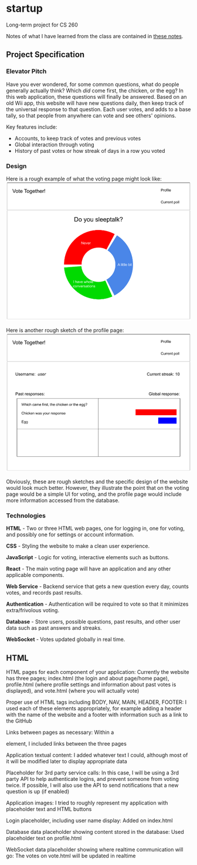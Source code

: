 # startup
Long-term project for CS 260

Notes of what I have learned from the class are contained in [these notes](notes.md).

## Project Specification

### Elevator Pitch
Have you ever wondered, for some common questions, what do people generally actually think? Which _did_ come first, the chicken, or the egg? In this web application, these questions will finally be answered. Based on an old Wii app, this website will have new questions daily, then keep track of the universal response to that question. Each user votes, and adds to a base tally, so that people from anywhere can vote and see others' opinions.

Key features include:
- Accounts, to keep track of votes and previous votes
- Global interaction through voting
- History of past votes or how streak of days in a row you voted

### Design
Here is a rough example of what the voting page might look like:
![Voting page](Images/voting%20page.png)

Here is another rough sketch of the profile page:
![Profile page](Images/profile%20page.png)

Obviously, these are rough sketches and the specific design of the website would look much better. However, they illustrate the point that on the voting page would be a simple UI for voting, and the profile page would include more information accessed from the database.

### Technologies
**HTML** - Two or three HTML web pages, one for logging in, one for voting, and possibly one for settings or account information.

**CSS** - Styling the website to make a clean user experience.

**JavaScript** - Logic for voting, interactive elements such as buttons.

**React** - The main voting page will have an application and any other applicable components.

**Web Service** - Backend service that gets a new question every day, counts votes, and records past results.

**Authentication** - Authentication will be required to vote so that it minimizes extra/frivolous voting.

**Database** - Store users, possible questions, past results, and other user data such as past answers and streaks.

**WebSocket** - Votes updated globally in real time.

## HTML

HTML pages for each component of your application: Currently the website has three pages; index.html (the login and about page/home page), profile.html (where profile settings and information about past votes is displayed), and vote.html (where you will actually vote)

Proper use of HTML tags including BODY, NAV, MAIN, HEADER, FOOTER: I used each of these elements appropriately, for example adding a header with the name of the website and a footer with information such as a link to the GitHub

Links between pages as necessary: Within a <nav> element, I included links between the three pages

Application textual content: I added whatever text I could, although most of it will be modified later to display appropriate data

Placeholder for 3rd party service calls: In this case, I will be using a 3rd party API to help authenticate logins, and prevent someone from voting twice. If possible, I will also use the API to send notifications that a new question is up (if enabled)

Application images: I tried to roughly represent my application with placeholder text and HTML buttons

Login placeholder, including user name display: Added on index.html

Database data placeholder showing content stored in the database: Used placeholder text on profile.html

WebSocket data placeholder showing where realtime communication will go: The votes on vote.html will be updated in realtime
